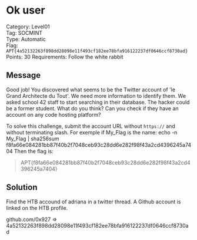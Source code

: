 # Ok user

Category: Level01  
Tag: SOCMINT  
Type: Automatic  
Flag: `APT{4a52132263f898dd28098e11f493cf182ee78bfa916122237df0646ccf8730ad}`  
Points: 30
Requirements: Follow the white rabbit

## Message

Good job! You discovered what seems to be the Twitter account of 'le Grand Architecte du Tout'. We need more information to identify them. We asked school 42 staff to start searching in their database. The hacker could be a former student. What do you think? Can you check if they have an account on any code hosting platform?

To solve this challenge, submit the account URL without `https://` and without terminating slash.
For exemple if My_Flag is the name:
echo -n My_Flag | sha256sum  
f8fa66e084281bb87f40b2f7048ceb93c28dd6e282f98f43a2cd4396245a7404
Then the flag is:
> APT{f8fa66e084281bb87f40b2f7048ceb93c28dd6e282f98f43a2cd4396245a7404}

## Solution

Find the HTB accound of adriana in a twitter thread. A Github account is linked on the HTB profile.

github.com/0x927 => 4a52132263f898dd28098e11f493cf182ee78bfa916122237df0646ccf8730ad
